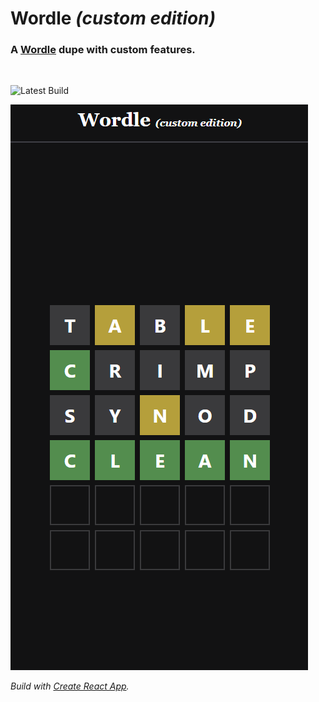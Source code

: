 # Wordle _(custom edition)_

### A [Wordle](https://www.nytimes.com/games/wordle/index.html) dupe with custom features.

<br />

![Latest Build](https://github.com/andrewRichardson/wordle-dupe/actions/workflows/build.yml/badge.svg)

<img src="./wordle-dupe.png" alt="wordle dupe">

_Build with [Create React App](./create-react-app.md)._
